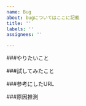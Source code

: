 ```yaml
---
name: Bug
about: bugについてはここに記載
title: ''
labels: ''
assignees: ''

---
```


###やりたいこと

###試してみたこと

###参考にしたURL

###原因推測
